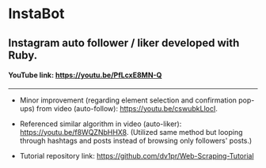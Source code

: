 # InstaBot

## Instagram auto follower / liker developed with Ruby. 

#### YouTube link: https://youtu.be/PfLcxE8MN-Q
---------------------

* Minor improvement (regarding element selection and confirmation pop-ups) from video (auto-follow): https://youtu.be/cswubkLlocI. 

* Referenced similar algorithm in video (auto-liker): https://youtu.be/f8WQZNbHHX8. (Utilized same method but looping through hashtags and posts instead of browsing only followers' posts.)

* Tutorial repository link: https://github.com/dv1pr/Web-Scraping-Tutorial